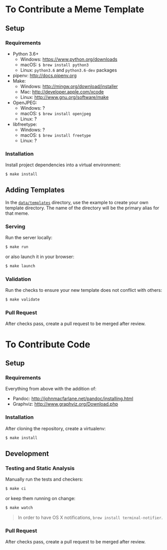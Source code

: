 # To Contribute a Meme Template

## Setup

### Requirements

* Python 3.6+
    * Windows: https://www.python.org/downloads
    * macOS: `$ brew install python3`
    * Linux: `python3.6` and `python3.6-dev` packages
* pipenv: http://docs.pipenv.org
* Make:
    * Windows: http://mingw.org/download/installer
    * Mac: http://developer.apple.com/xcode
    * Linux: http://www.gnu.org/software/make
* OpenJPEG:
    * Windows: ?
    * macOS: `$ brew install openjpeg`
    * Linux: ?
* libfreetype:
    * Windows: ?
    * macOS: `$ brew install freetype`
    * Linux: ?

### Installation

Install project dependencies into a virtual environment:

```sh
$ make install
```

## Adding Templates

In the [`data/templates`](data/templates) directory, use the example to create your own template directory. The name of the directory will be the primary alias for that meme.

### Serving

Run the server locally:

```sh
$ make run
```

or also launch it in your browser:

```sh
$ make launch
```

### Validation

Run the checks to ensure your new template does not conflict with others:

```sh
$ make validate
```

### Pull Request

After checks pass, create a pull request to be merged after review.

# To Contribute Code

## Setup

### Requirements

Everything from above with the addition of:

* Pandoc: http://johnmacfarlane.net/pandoc/installing.html
* Graphviz: http://www.graphviz.org/Download.php

### Installation

After cloning the repository, create a virtualenv:

```sh
$ make install
```

## Development

### Testing and Static Analysis

Manually run the tests and checkers:

```sh
$ make ci
```

or keep them running on change:

```sh
$ make watch
```

> In order to have OS X notifications, `brew install terminal-notifier`.

### Pull Request

After checks pass, create a pull request to be merged after review.
